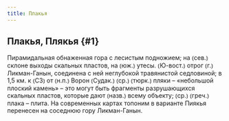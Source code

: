```yaml
---
title: Плакья
---
```

## Плакья, Плякья {#1}

Пирамидальная обнаженная гора с лесистым подножием; на ⦅сев.⦆ склоне выходы скальных пластов, на ⦅юж.⦆ утесы. ⦅Ю-вост.⦆ отрог ⦅г.⦆ Ликман-Ганын, соединена с ней неглубокой травянистой седловиной; в 1,5 км. к ⦅СЗ⦆ от ⦅н.п.⦆ Ворон ⦅Судак.⦆ ⦅ср.⦆ ⦅тюрк.⦆ пляки – «небольшой плоский камень» – это могут быть фрагменты разрушающихся скальных пластов, которые дают ⦅назв.⦆ всему объекту; ⦅ср.⦆ ⦅греч.⦆ плака – плита. На современных картах топоним в варианте Пиякья перенесен на соседнюю гору Ликман-Ганын.
